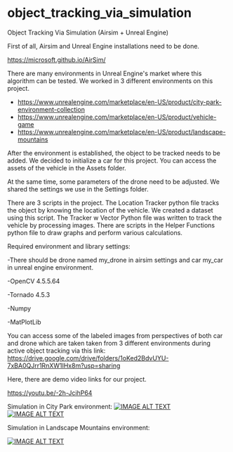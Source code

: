 # object_tracking_via_simulation
Object Tracking Via Simulation (Airsim + Unreal Engine)

First of all, Airsim and Unreal Engine installations need to be done.

https://microsoft.github.io/AirSim/


There are many environments in Unreal Engine's market where this algorithm can be tested. We worked in 3 different environments on this project.

- https://www.unrealengine.com/marketplace/en-US/product/city-park-environment-collection
- https://www.unrealengine.com/marketplace/en-US/product/vehicle-game
- https://www.unrealengine.com/marketplace/en-US/product/landscape-mountains

After the environment is established, the object to be tracked needs to be added. We decided to initialize a car for this project. You can access the assets of the vehicle in the Assets folder.

At the same time, some parameters of the drone need to be adjusted. We shared the settings we use in the Settings folder.

There are 3 scripts in the project. 
The Location Tracker python file tracks the object by knowing the location of the vehicle. We created a dataset using this script.
The Tracker w Vector Python file was written to track the vehicle by processing images.
There are scripts in the Helper Functions python file to draw graphs and perform various calculations.

Required environment and library settings:

-There should be drone named my_drone in airsim settings and car my_car in unreal engine environment.

-OpenCV 4.5.5.64

-Tornado 4.5.3

-Numpy

-MatPlotLib

You can access some of the labeled images from perspectives of both car and drone which are taken taken from 3 different environments during active object tracking via this link: https://drive.google.com/drive/folders/1oKed2BdvUYU-7xBA0QJrr1RnXW1IHx8m?usp=sharing

Here, there are demo video links for our project.

https://youtu.be/-2h-JcihP64

Simulation in City Park environment:
[![IMAGE ALT TEXT](http://img.youtube.com/vi/-mO9WTHB3rrY/0.jpg)](https://www.youtube.com/watch?v=mO9WTHB3rrY "City Park Tracking Test-1")
[![IMAGE ALT TEXT](http://img.youtube.com/vi/-6TEduYcsRi8/0.jpg)](https://www.youtube.com/watch?v=6TEduYcsRi8 "City Park Tracking Test-2")

Simulation in Landscape Mountains environment:

[![IMAGE ALT TEXT](http://img.youtube.com/vi/-dByyUBq5nE/0.jpg)](http://www.youtube.com/watch?v=-dByyUBq5nE "Lanscape Mountains Tracking")
